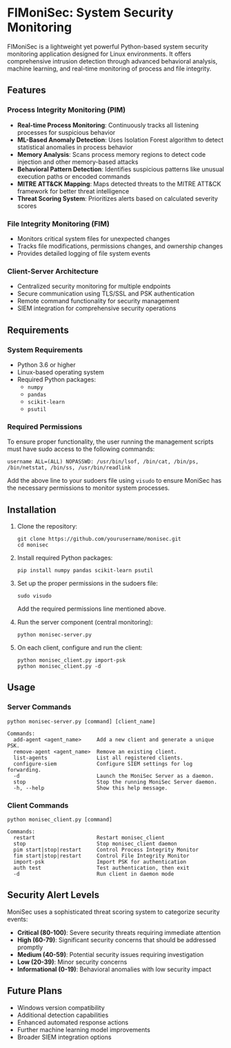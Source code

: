 # FIMoniSec: System Security Monitoring

FIMoniSec is a lightweight yet powerful Python-based system security monitoring application designed for Linux environments. It offers comprehensive intrusion detection through advanced behavioral analysis, machine learning, and real-time monitoring of process and file integrity.

## Features

### Process Integrity Monitoring (PIM)
- **Real-time Process Monitoring**: Continuously tracks all listening processes for suspicious behavior
- **ML-Based Anomaly Detection**: Uses Isolation Forest algorithm to detect statistical anomalies in process behavior
- **Memory Analysis**: Scans process memory regions to detect code injection and other memory-based attacks
- **Behavioral Pattern Detection**: Identifies suspicious patterns like unusual execution paths or encoded commands
- **MITRE ATT&CK Mapping**: Maps detected threats to the MITRE ATT&CK framework for better threat intelligence
- **Threat Scoring System**: Prioritizes alerts based on calculated severity scores

### File Integrity Monitoring (FIM)
- Monitors critical system files for unexpected changes
- Tracks file modifications, permissions changes, and ownership changes
- Provides detailed logging of file system events

### Client-Server Architecture
- Centralized security monitoring for multiple endpoints
- Secure communication using TLS/SSL and PSK authentication
- Remote command functionality for security management
- SIEM integration for comprehensive security operations

## Requirements

### System Requirements
- Python 3.6 or higher
- Linux-based operating system
- Required Python packages:
  - `numpy`
  - `pandas`
  - `scikit-learn`
  - `psutil`

### Required Permissions
To ensure proper functionality, the user running the management scripts must have sudo access to the following commands:

```
username ALL=(ALL) NOPASSWD: /usr/bin/lsof, /bin/cat, /bin/ps, /bin/netstat, /bin/ss, /usr/bin/readlink
```

Add the above line to your sudoers file using `visudo` to ensure MoniSec has the necessary permissions to monitor system processes.

## Installation

1. Clone the repository:
   ```
   git clone https://github.com/yourusername/monisec.git
   cd monisec
   ```

2. Install required Python packages:
   ```
   pip install numpy pandas scikit-learn psutil
   ```

3. Set up the proper permissions in the sudoers file:
   ```
   sudo visudo
   ```
   Add the required permissions line mentioned above.

4. Run the server component (central monitoring):
   ```
   python monisec-server.py
   ```

5. On each client, configure and run the client:
   ```
   python monisec_client.py import-psk
   python monisec_client.py -d
   ```

## Usage

### Server Commands
```
python monisec-server.py [command] [client_name]

Commands:
  add-agent <agent_name>     Add a new client and generate a unique PSK.
  remove-agent <agent_name>  Remove an existing client.
  list-agents                List all registered clients.
  configure-siem             Configure SIEM settings for log forwarding.
  -d                         Launch the MoniSec Server as a daemon.
  stop                       Stop the running MoniSec Server daemon.
  -h, --help                 Show this help message.
```

### Client Commands
```
python monisec_client.py [command]

Commands:
  restart                    Restart monisec_client
  stop                       Stop monisec_client daemon
  pim start|stop|restart     Control Process Integrity Monitor
  fim start|stop|restart     Control File Integrity Monitor
  import-psk                 Import PSK for authentication
  auth test                  Test authentication, then exit
  -d                         Run client in daemon mode
```

## Security Alert Levels

MoniSec uses a sophisticated threat scoring system to categorize security events:

- **Critical (80-100)**: Severe security threats requiring immediate attention
- **High (60-79)**: Significant security concerns that should be addressed promptly
- **Medium (40-59)**: Potential security issues requiring investigation
- **Low (20-39)**: Minor security concerns
- **Informational (0-19)**: Behavioral anomalies with low security impact

## Future Plans

- Windows version compatibility
- Additional detection capabilities
- Enhanced automated response actions
- Further machine learning model improvements
- Broader SIEM integration options
